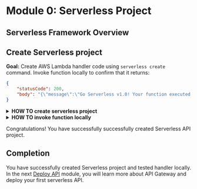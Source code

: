 # Module 0: Serverless Project

<!-- TODO: Add introduction. -->

## Serverless Framework Overview

<!-- TODO: Add Serverless framework overview. -->

## Create Serverless project

**Goal:** Create AWS Lambda handler code using `serverless create` command. Invoke function locally to confirm that it returns:

```json
{
    "statusCode": 200,
    "body": "{\"message\":\"Go Serverless v1.0! Your function executed successfully!\",\"input\":\"\"}"
}
```

<!-- TODO: Add info about handler result: API Gateway lambda-proxy etc. -->

<details>
<summary><b>HOW TO create serverless project</b></summary>

Create nodejs Serverless project using one of the default templates:
`serverless create --template aws-nodejs`

See more information about `serverless create` command on [CLI documentation](https://serverless.com/framework/docs/providers/aws/cli-reference/create/) page.
</details>

<details>
<summary><b>HOW TO invoke function locally</b></summary>

Run `invoke local` command:

`serverless invoke local --function hello`

See more information about `invoke local` command on [CLI documentation](https://serverless.com/framework/docs/providers/aws/cli-reference/invoke-local/) page.
</details>

Congratulations! You have successfully successfully created Serverless API project.

## Completion

You have successfully created Serverless project and tested handler locally. In the next [Deploy API](1_Deploy) module, you will learn more about API Gateway and deploy your first serverless API.